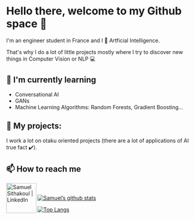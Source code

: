 # Hello there, welcome to my Github space 👋

<!--
**Rubiksman78/Rubiksman78** is a ✨ _special_ ✨ repository because its `README.md` (this file) appears on your GitHub profile.

Here are some ideas to get you started:

- 🔭 I’m currently working on ...
- 🌱 I’m currently learning ...
- 👯 I’m looking to collaborate on ...
- 🤔 I’m looking for help with ...
- 💬 Ask me about ...
- 📫 How to reach me: ...
- 😄 Pronouns: ...
- ⚡ Fun fact: ...
-->

I'm an engineer student in France and I 💟 Artficial Intelligence. 

That's why I do a lot of little projects mostly where I try to discover new things in Computer Vision or NLP 💻

## 🌱 I'm currently learning

- Conversational AI
- GANs
- Machine Learning Algorithms: Random Forests, Gradient Boosting...

## 🔭 My projects:

I work a lot on otaku oriented projects (there are a lot of applications of AI true fact ✔️).

## 📫 How to reach me

<a href="https://www.linkedin.com/in/samuel-sithakoul/"><img align="left" src="https://img.shields.io/badge/linkedin-%230077B5.svg?style=for-the-badge&logo=linkedin&logoColor=white" alt="Samuel Sithakoul | LinkedIn" width="80px"/></a><br />


[![Samuel’s github stats](https://github-readme-stats.vercel.app/api?username=rubiksman78)](https://github.com/rubiksman78)

[![Top Langs](https://github-readme-stats.vercel.app/api/top-langs/?username=rubiksman78&layout=compact)](https://github.com/rubiksman78)

